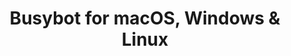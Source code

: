 ---
name: Busybot
url: 'https://my.busybotapp.com/'
category: Productivity
title: 'Busybot for macOS, Windows & Linux'
key: busybot

---
